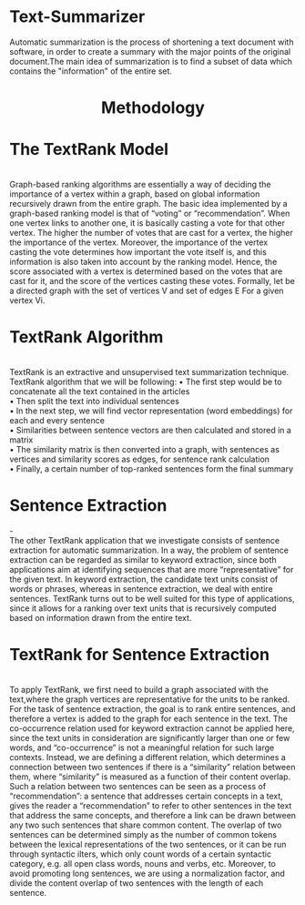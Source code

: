 # Text-Summarizer
Automatic summarization is the process of shortening a text document with software, in order to create a summary with the major points of the original document.The main idea of summarization is to find a subset of data which contains the "information" of the entire set.







<center><h1>Methodology</h1></center>
<h1>The TextRank Model</h1> <br/>
Graph-based ranking algorithms are essentially a way of deciding the importance of a vertex within a graph, based on global information
recursively drawn from the entire graph. The basic idea implemented by a graph-based ranking model is that of “voting” or “recommendation”. When one vertex links to another one, it is basically casting a vote for that other vertex. The higher the number of votes that are cast for a vertex, the higher the importance of the vertex. Moreover, the importance of the vertex casting the vote determines how important the vote itself is, and this information is also taken into account by the ranking model. Hence, the score associated with a vertex is determined based on the votes that are cast for it, and the score of the vertices casting these votes. Formally, let be a directed graph
with the set of vertices V and set of edges E For a given vertex Vi.


<br/>
<h1>TextRank Algorithm</h1> <br/>
TextRank is an extractive and unsupervised text summarization technique. TextRank algorithm that we will be following:
• The first step would be to concatenate all the text contained in the
articles<br/>
• Then split the text into individual sentences<br/>
• In the next step, we will find vector representation (word embeddings)
for each and every sentence<br/>
• Similarities between sentence vectors are then calculated and stored
in a matrix<br/>
• The similarity matrix is then converted into a graph, with sentences as
vertices and similarity scores as edges, for sentence rank calculation<br/>
• Finally, a certain number of top-ranked sentences form the final
summary<br/>

<h1>Sentence Extraction</h1>-<br/>
The other TextRank application that we investigate consists of sentence extraction for automatic summarization. In a way, the problem
of sentence extraction can be regarded as similar to keyword extraction, since both applications aim at identifying sequences that are more “representative” for the given text. In keyword extraction, the candidate text units consist of words or phrases, whereas in sentence extraction, we deal with entire sentences. TextRank turns out to be well suited for this type of applications, since it allows for a ranking over text units that is recursively computed based on information drawn from the entire text.

<h1>TextRank for Sentence Extraction</h1><br/>
To apply TextRank, we first need to build a graph associated with the text,where the graph vertices are representative for the units to be ranked. For the task of sentence extraction, the goal is to rank entire sentences, and therefore a vertex is added to the graph for each sentence in the text. The co-occurrence relation used for keyword extraction cannot be applied here, since the text units in consideration are significantly larger than one or few words, and “co-occurrence” is not a meaningful relation for such large
contexts. Instead, we are defining a different relation, which determines a connection between two sentences if there is a “similarity” relation between them, where “similarity” is measured as a function of their content overlap. Such a relation between two sentences can be seen as a process of “recommendation”: a sentence that addresses certain concepts in a text, gives the reader a “recommendation” to refer to other sentences in the text that address the same concepts, and therefore a link can be drawn between any two such sentences that share common content. The overlap of two sentences can be determined simply as the number of common tokens between the lexical representations of the two sentences, or it can be run through syntactic ilters, which only count words of a certain syntactic category, e.g. all open class words, nouns and verbs, etc. Moreover, to avoid promoting long sentences, we are using a normalization factor, and divide the content overlap of two sentences with the length of each sentence.

